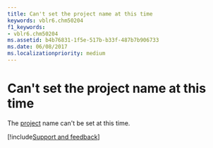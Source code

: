 ```yaml
---
title: Can't set the project name at this time
keywords: vblr6.chm50204
f1_keywords:
- vblr6.chm50204
ms.assetid: b4b76831-1f5e-517b-b33f-487b7b906733
ms.date: 06/08/2017
ms.localizationpriority: medium
---
```



# Can't set the project name at this time

The [project](../../Glossary/vbe-glossary.md#project) name can't be set at this time.

[!include[Support and feedback](~/includes/feedback-boilerplate.md)]